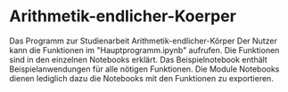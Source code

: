 # Arithmetik-endlicher-Koerper
Das Programm zur Studienarbeit Arithmetik-endlicher-Körper
Der Nutzer kann die Funktionen im "Hauptprogramm.ipynb" aufrufen.
Die Funktionen sind in den einzelnen Notebooks erklärt.
Das Beispielnotebook enthält Beispielanwendungen für alle nötigen Funktionen.
Die Module Notebooks dienen lediglich dazu die Notebooks mit den Funktionen zu exportieren.
